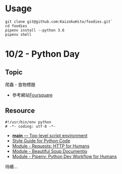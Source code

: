 # Usage

```
git clone git@github.com:KaizokuHito/foodies.git`
cd foodies
pipenv install --python 3.6
pipenv shell
```


# 10/2 - Python Day 

## Topic

爬蟲 - 食物標題

- 參考網站[Foursquare](https://foursquare.com/explore?mode=url&near=Taipei%2C%20Taiwan&nearGeoId=72057594039596277&q=Chinese)

## Resource

```
#!/usr/bin/env python
# -*- coding: utf-8 -*-
```

- [__main__ — Top-level script environment](https://docs.python.org/3.6/library/__main__.html#module-__main__)
- [Style Guide for Python Code](https://www.python.org/dev/peps/pep-0008/)
- [Module - Requests: HTTP for Humans](http://docs.python-requests.org/en/master/)
- [Module - Beautiful Soup Documentio](https://www.crummy.com/software/BeautifulSoup/bs4/doc/)
- [Module - Pipenv: Python Dev Workflow for Humans](https://docs.pipenv.org/)

待續...